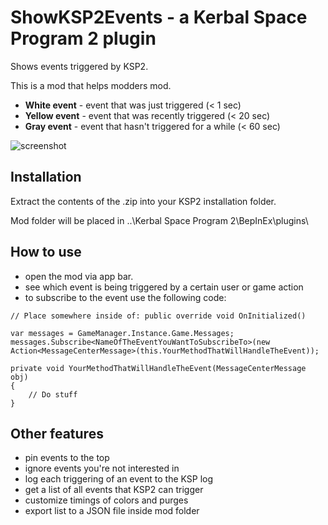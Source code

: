 # ShowKSP2Events - a Kerbal Space Program 2 plugin
Shows events triggered by KSP2.

This is a mod that helps modders mod.

- **White event** - event that was just triggered (< 1 sec)
- **Yellow event** - event that was recently triggered (< 20 sec)
- **Gray event** - event that hasn't triggered for a while (< 60 sec)

![screenshot](https://i.imgur.com/oCfA2zs.png)

## Installation
Extract the contents of the .zip into your KSP2 installation folder.

Mod folder will be placed in ..\Kerbal Space Program 2\BepInEx\plugins\

## How to use

- open the mod via app bar.
- see which event is being triggered by a certain user or game action
- to subscribe to the event use the following code:

~~~~~~~~
// Place somewhere inside of: public override void OnInitialized()

var messages = GameManager.Instance.Game.Messages;
messages.Subscribe<NameOfTheEventYouWantToSubscribeTo>(new Action<MessageCenterMessage>(this.YourMethodThatWillHandleTheEvent));

private void YourMethodThatWillHandleTheEvent(MessageCenterMessage obj)
{
	// Do stuff
}
~~~~~~~~

## Other features
- pin events to the top
- ignore events you're not interested in
- log each triggering of an event to the KSP log
- get a list of all events that KSP2 can trigger
- customize timings of colors and purges
- export list to a JSON file inside mod folder
